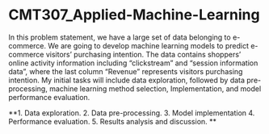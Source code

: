 # CMT307_Applied-Machine-Learning
In this problem statement, we have a large set of data belonging to e-commerce. We are going to develop  machine learning models to predict e-commerce visitors’ purchasing intention. The data contains shoppers’ online activity information including “clickstream” and “session information data”, where the last column  “Revenue” represents visitors purchasing intention. My initial tasks will include data exploration, followed  by data pre-processing, machine learning method selection, Implementation, and model performance  evaluation. 

**1. Data exploration. 
2. Data pre-processing. 
3. Model implementation 
4. Performance evaluation.
5. Results analysis and discussion.
**
